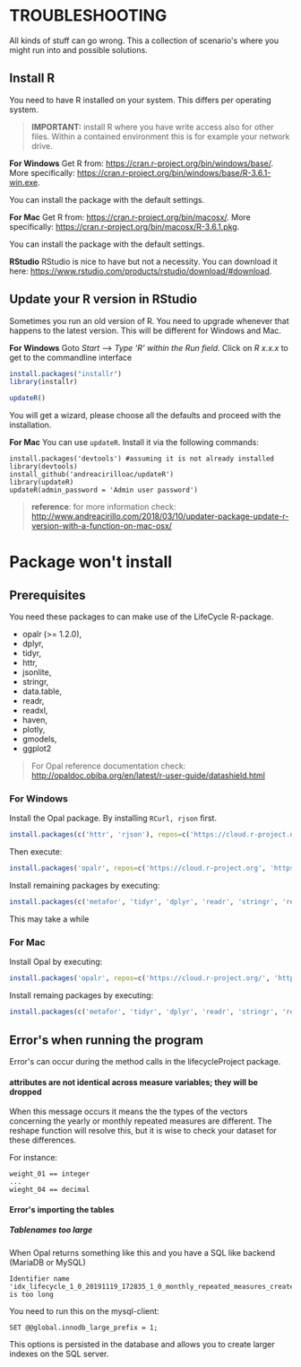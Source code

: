 # TROUBLESHOOTING
All kinds of stuff can go wrong. This a collection of scenario's where you might run into and possible solutions.

## Install R
You need to have R installed on your system. This differs per operating system. 

> **IMPORTANT:** install R where you have write access also for other files. Within a contained environment this is for example your network drive.

**For Windows**
Get R from: https://cran.r-project.org/bin/windows/base/. More specifically: https://cran.r-project.org/bin/windows/base/R-3.6.1-win.exe.

You can install the package with the default settings. 

**For Mac**
Get R from: https://cran.r-project.org/bin/macosx/. More specifically: https://cran.r-project.org/bin/macosx/R-3.6.1.pkg.

You can install the package with the default settings. 

**RStudio**
RStudio is nice to have but not a necessity. You can download it here: https://www.rstudio.com/products/rstudio/download/#download.

## Update your R version in RStudio
Sometimes you run an old version of R. You need to upgrade whenever that happens to the latest version. This will be different for Windows and Mac.

**For Windows**
Goto *Start* --> *Type 'R' within the Run field*. 
Click on *R x.x.x* to get to the commandline interface

```R
install.packages("installr") 
library(installr)

updateR()
```

You will get a wizard, please choose all the defaults and proceed with the installation.

**For Mac**
You can use ```updateR```. Install it via the following commands:

```
install.packages('devtools') #assuming it is not already installed
library(devtools)
install_github('andreacirilloac/updateR')
library(updateR)
updateR(admin_password = 'Admin user password')
```

>**reference**: for more information check: http://www.andreacirillo.com/2018/03/10/updater-package-update-r-version-with-a-function-on-mac-osx/

# Package won't install

## Prerequisites
You need these packages to can make use of the LifeCycle R-package.

* opalr (>= 1.2.0),
* dplyr,
* tidyr,
* httr,
* jsonlite,
* stringr,
* data.table,
* readr,
* readxl,
* haven,
* plotly,
* gmodels,
* ggplot2

> For Opal reference documentation check: http://opaldoc.obiba.org/en/latest/r-user-guide/datashield.html

### For Windows
Install the Opal package. By installing ```RCurl, rjson``` first.
```R 
install.packages(c('httr', 'rjson'), repos=c('https://cloud.r-project.org/', 'https://www.stats.ox.ac.uk/pub/RWin/'))
```

Then execute: 
```R 
install.packages('opalr', repos=c('https://cloud.r-project.org', 'https://www.stats.ox.ac.uk/pub/RWin/'))
```

Install remaining packages by executing:
```R 
install.packages(c('metafor', 'tidyr', 'dplyr', 'readr', 'stringr', 'readxl', 'data.table', 'haven', 'gmodels', 'ggplot2', 'plotly', 'openxslx', 'jsonlite'), repos=c('https://cloud.r-project.org/', 'https://www.stats.ox.ac.uk/pub/RWin/'))
```

This may take a while

### For Mac
Install Opal by executing:
```R 
install.packages('opalr', repos=c('https://cloud.r-project.org/', 'https://cran.obiba.org'), dependencies=TRUE)
```

Install remaing packages by executing:
```R 
install.packages(c('metafor', 'tidyr', 'dplyr', 'readr', 'stringr', 'readxl', 'data.table', 'haven', 'gmodels', 'ggplot2', 'plotly', 'httr', 'openxslx', 'jsonlite'), repos=c('https://cloud.r-project.org/'))
```

## Error's when running the program
Error's can occur during the method calls in the lifecycleProject package.

#### attributes are not identical across measure variables; they will be dropped
When this message occurs it means the the types of the vectors concerning the yearly or monthly repeated measures are different. The reshape function will resolve this, but it is wise to check your dataset for these differences.

For instance:

```
weight_01 == integer
...
wieght_04 == decimal
```

#### Error's importing the tables

##### Tablenames too large
When Opal returns something like this and you have a SQL like backend (MariaDB or MySQL)

```
Identifier name 'idx_lifecycle_1_0_20191119_172835_1_0_monthly_repeated_measures_created' is too long
```

You need to run this on the mysql-client:

```
SET @@global.innodb_large_prefix = 1;
```

This options is persisted in the database and allows you to create larger indexes on the SQL server.
